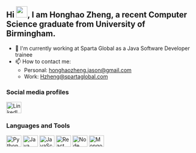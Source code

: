 ## Hi <img src="https://raw.githubusercontent.com/iampavangandhi/iampavangandhi/master/gifs/Hi.gif" width="30px">, I am Honghao Zheng, a recent Computer Science graduate from University of Birmingham.

- 🏢 I'm currently working at Sparta Global as a Java Software Developer trainee
- 📫 How to contact me: 
     - Personal: honghaozheng.jason@gmail.com
     - Work: Hzheng@spartaglobal.com

### Social media profiles
<p align="left">

<a href="www.linkedin.com/in/honghao-zheng-4b1120177"><img align="center" src="https://cdn.jsdelivr.net/npm/simple-icons@3.0.1/icons/linkedin.svg" alt="LinkedIn profile" height="30" width="40" /></a>



</p>

### Languages and Tools
<p align="left">
<img align="center" src="https://cdn.jsdelivr.net/npm/simple-icons@3.0.1/icons/python.svg" alt="Python" height="30" width="40" />
<img align="center" src="https://cdn.jsdelivr.net/npm/simple-icons@3.0.1/icons/java.svg" alt="Java" height="30" width="40" />
<img align="center" src="https://cdn.jsdelivr.net/npm/simple-icons@3.0.1/icons/javascript.svg" alt="JavaScript" height="30" width="40" />
<img align="center" src="https://cdn.jsdelivr.net/npm/simple-icons@3.0.1/icons/react.svg" alt="React" height="30" width="40" />
<img align="center" src="https://cdn.jsdelivr.net/npm/simple-icons@3.0.1/icons/node-dot-js.svg" alt="Node" height="30" width="40" />
<img align="center" src="https://cdn.jsdelivr.net/npm/simple-icons@3.0.1/icons/mongodb.svg" alt="MongoDB" height="30" width="40" />
</p>
 





